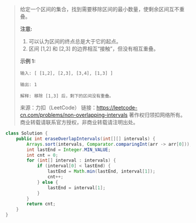 > 给定一个区间的集合，找到需要移除区间的最小数量，使剩余区间互不重叠。
>
> **注意:**
>
> 1. 可以认为区间的终点总是大于它的起点。
> 2. 区间 [1,2] 和 [2,3] 的边界相互“接触”，但没有相互重叠。
>
>
> **示例 1:**
>
> ```
> 输入: [ [1,2], [2,3], [3,4], [1,3] ]
> 
> 输出: 1
> 
> 解释: 移除 [1,3] 后，剩下的区间没有重叠。
> ```
>
> 来源：力扣（LeetCode）
> 链接：https://leetcode-cn.com/problems/non-overlapping-intervals
> 著作权归领扣网络所有。商业转载请联系官方授权，非商业转载请注明出处。

```java
class Solution {
    public int eraseOverlapIntervals(int[][] intervals) {
        Arrays.sort(intervals, Comparator.comparingInt(arr -> arr[0]));
        int lastEnd = Integer.MIN_VALUE;
        int cnt = 0;
        for (int[] interval : intervals) {
            if (interval[0] < lastEnd) {
                lastEnd = Math.min(lastEnd, interval[1]);
                cnt++;
            } else {
                lastEnd = interval[1];
            }
        }
        return cnt;
    }
}
```

